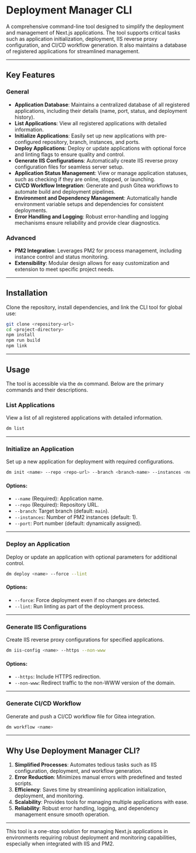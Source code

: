 # Deployment Manager CLI

A comprehensive command-line tool designed to simplify the deployment and management of Next.js applications. The tool supports critical tasks such as application initialization, deployment, IIS reverse proxy configuration, and CI/CD workflow generation. It also maintains a database of registered applications for streamlined management.

---

## Key Features

### General
- **Application Database**: Maintains a centralized database of all registered applications, including their details (name, port, status, and deployment history).
- **List Applications**: View all registered applications with detailed information.
- **Initialize Applications**: Easily set up new applications with pre-configured repository, branch, instances, and ports.
- **Deploy Applications**: Deploy or update applications with optional force and linting flags to ensure quality and control.
- **Generate IIS Configurations**: Automatically create IIS reverse proxy configuration files for seamless server setup.
- **Application Status Management**: View or manage application statuses, such as checking if they are online, stopped, or launching.
- **CI/CD Workflow Integration**: Generate and push Gitea workflows to automate build and deployment pipelines.
- **Environment and Dependency Management**: Automatically handle environment variable setups and dependencies for consistent deployments.
- **Error Handling and Logging**: Robust error-handling and logging mechanisms ensure reliability and provide clear diagnostics.

### Advanced
- **PM2 Integration**: Leverages PM2 for process management, including instance control and status monitoring.
- **Extensibility**: Modular design allows for easy customization and extension to meet specific project needs.

---

## Installation

Clone the repository, install dependencies, and link the CLI tool for global use:

```bash
git clone <repository-url>
cd <project-directory>
npm install
npm run build
npm link
```

---

## Usage

The tool is accessible via the `dm` command. Below are the primary commands and their descriptions.

### **List Applications**

View a list of all registered applications with detailed information.

```bash
dm list
```

---

### **Initialize an Application**

Set up a new application for deployment with required configurations.

```bash
dm init <name> --repo <repo-url> --branch <branch-name> --instances <number-of-instances> --port <port-number>
```

#### Options:
- `--name` (Required): Application name.
- `--repo` (Required): Repository URL.
- `--branch`: Target branch (default: `main`).
- `--instances`: Number of PM2 instances (default: 1).
- `--port`: Port number (default: dynamically assigned).

---

### **Deploy an Application**

Deploy or update an application with optional parameters for additional control.

```bash
dm deploy <name> --force --lint
```

#### Options:
- `--force`: Force deployment even if no changes are detected.
- `--lint`: Run linting as part of the deployment process.

---

### **Generate IIS Configurations**

Create IIS reverse proxy configurations for specified applications.

```bash
dm iis-config <name> --https --non-www
```

#### Options:
- `--https`: Include HTTPS redirection.
- `--non-www`: Redirect traffic to the non-WWW version of the domain.

---

### **Generate CI/CD Workflow**

Generate and push a CI/CD workflow file for Gitea integration.

```bash
dm workflow <name>
```

---

## Why Use Deployment Manager CLI?

1. **Simplified Processes**: Automates tedious tasks such as IIS configuration, deployment, and workflow generation.
2. **Error Reduction**: Minimizes manual errors with predefined and tested scripts.
3. **Efficiency**: Saves time by streamlining application initialization, deployment, and monitoring.
4. **Scalability**: Provides tools for managing multiple applications with ease.
5. **Reliability**: Robust error handling, logging, and dependency management ensure smooth operation.

---

This tool is a one-stop solution for managing Next.js applications in environments requiring robust deployment and monitoring capabilities, especially when integrated with IIS and PM2.